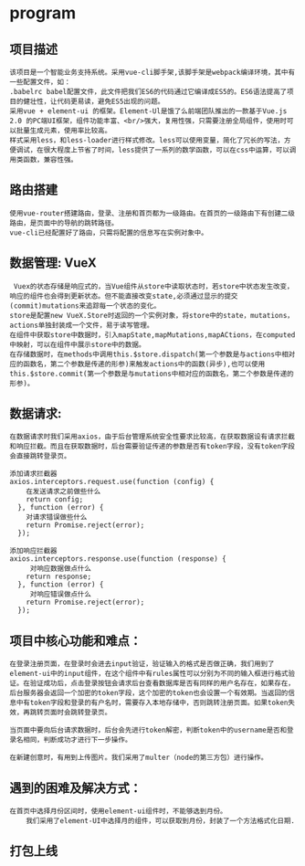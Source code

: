 # program

项目描述
-------
    该项目是一个智能业务支持系统。采用vue-cli脚手架,该脚手架是webpack编译环境，其中有一些配置文件，如：
    .babelrc babel配置文件，此文件把我们ES6的代码通过它编译成ES5的。ES6语法提高了项目的健壮性，让代码更易读，避免ES5出现的问题。
    采用vue + element-ui 的框架。Element-Ul是饿了么前端团队推出的一款基于Vue.js 2.0 的PC端UI框架，组件功能丰富、<br/>强大，复用性强，只需要注册全局组件，使用时可以批量生成元素，使用率比较高。
    样式采用less，和less-loader进行样式修改。less可以使用变量，简化了冗长的写法，方便调试，在很大程度上节省了时间，less提供了一系列的数学函数，可以在css中运算，可以调用类函数，兼容性强。

路由搭建
-------
    使用vue-router搭建路由，登录、注册和首页都为一级路由。在首页的一级路由下有创建二级路由，是页面中的导航的跳转路径。
    vue-cli已经配置好了路由，只需将配置的信息写在实例对象中。
数据管理: VueX
--------
     Vuex的状态存储是响应式的，当Vue组件从store中读取状态时，若store中状态发生改变，响应的组件也会得到更新状态。但不能直接改变state,必须通过显示的提交(commit)mutations来追踪每一个状态的变化。
    store是配置new VueX.Store时返回的一个实例对象，将store中的state，mutations，actions单独封装成一个文件，易于读写管理。
    在组件中获取store中数据时，引入mapState,mapMutations,mapACtions，在computed中映射，可以在组件中展示store中的数据。
    在存储数据时，在methods中调用this.$store.dispatch(第一个参数是与actions中相对应的函数名，第二个参数是传递的形参)来触发actions中的函数(异步),也可以使用this.$store.commit(第一个参数是与mutations中相对应的函数名，第二个参数是传递的形参)。


数据请求:
-----
    在数据请求时我们采用axios，由于后台管理系统安全性要求比较高，在获取数据设有请求拦截和响应拦截。而且在获取数据时，后台需要验证传递的参数是否有token字段，没有token字段会直接跳转登录页。

    添加请求拦截器
    axios.interceptors.request.use(function (config) {
        在发送请求之前做些什么
        return config;
      }, function (error) {
        对请求错误做些什么
        return Promise.reject(error);
      });

    添加响应拦截器
    axios.interceptors.response.use(function (response) {
         对响应数据做点什么
        return response;
      }, function (error) {
         对响应错误做点什么
        return Promise.reject(error);
      });


项目中核心功能和难点：
--------
    在登录注册页面，在登录时会进去input验证，验证输入的格式是否做正确，我们用到了element-ui中的input组件，在这个组件中有rules属性可以分别为不同的输入框进行格式验证。在验证成功后，点击登录按钮会请求后台查看数据库是否有同样的用户名存在，如果存在，后台服务器会返回一个加密的token字段，这个加密的token也会设置一个有效期。当返回的信息中有token字段和登录的有户名时，需要存入本地存储中，否则跳转注册页面。如果token失效，再跳转页面时会跳转登录页。

    当页面中要向后台请求数据时，后台会先进行token解密，判断token中的username是否和登录名相同，判断成功才进行下一步操作。

    在新建创意时，有用到上传图片。我们采用了multer（node的第三方包）进行操作。

遇到的困难及解决方式：
----
    在首页中选择月份区间时，使用element-ui组件时，不能够选到月份。
        我们采用了element-UI中选择月的组件，可以获取到月份，封装了一个方法格式化日期.

打包上线
----

